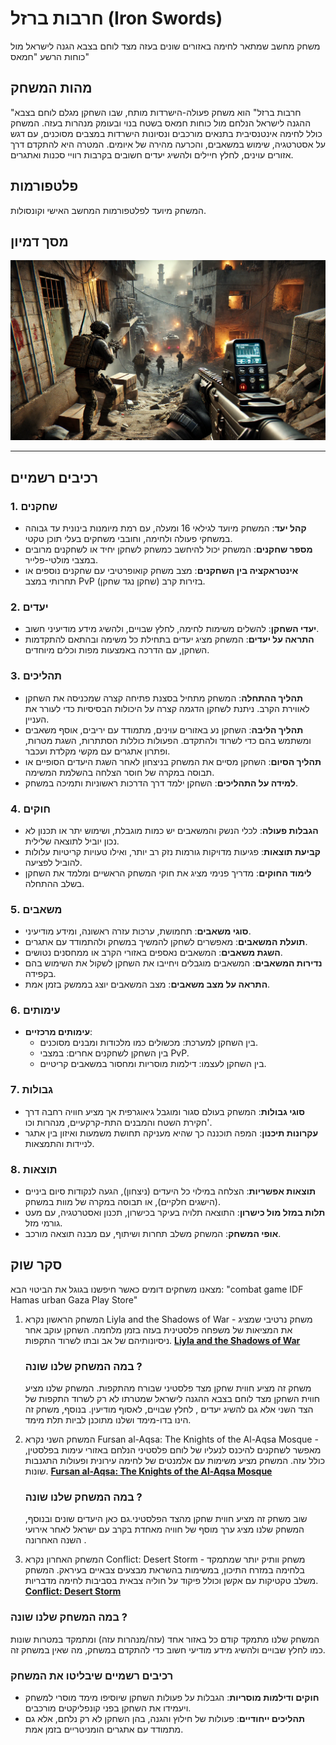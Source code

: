 # חרבות ברזל (Iron Swords)
משחק מחשב שמתאר לחימה באזורים שונים בעזה מצד לוחם בצבא הגנה לישראל מול כוחות הרשע "חמאס"

## מהות המשחק
"חרבות ברזל" הוא משחק פעולה-הישרדות מותח, שבו השחקן מגלם לוחם בצבא ההגנה לישראל הנלחם מול כוחות חמאס בשטח בנוי ובעומק מנהרות בעזה. המשחק כולל לחימה אינטנסיבית בתנאים מורכבים ונסיונות הישרדות במצבים מסוכנים, עם דגש על אסטרטגיה, שימוש במשאבים, והכרעה מהירה של איומים. המטרה היא להתקדם דרך אזורים עוינים, לחלץ חיילים ולהשיג יעדים חשובים בקרבות רוויי סכנות ואתגרים.

## פלטפורמות
המשחק מיועד לפלטפורמות המחשב האישי וקונסולות.

## מסך דמיון
![iron swords pic](ironswardpic.png)

---

## רכיבים רשמיים

### 1. שחקנים
- **קהל יעד**: המשחק מיועד לגילאי 16 ומעלה, עם רמת מיומנות בינונית עד גבוהה במשחקי פעולה ולחימה, וחובבי משחקים בעלי תוכן טקטי.
- **מספר שחקנים**: המשחק יכול להיחשב כמשחק לשחקן יחיד או לשחקנים מרובים במצבי מולטי-פלייר.
- **אינטראקציה בין השחקנים**: מצב משחק קואופרטיבי עם שחקנים נוספים או תחרותי במצב PvP (שחקן נגד שחקן) בזירות קרב.

### 2. יעדים
- **יעדי השחקן**: להשלים משימות לחימה, לחלץ שבויים, ולהשיג מידע מודיעיני חשוב.
- **התראה על יעדים**: המשחק מציג יעדים בתחילת כל משימה ובהתאם להתקדמות השחקן, עם הדרכה באמצעות מפות וכלים מיוחדים.

### 3. תהליכים
- **תהליך ההתחלה**: המשחק מתחיל בסצנת פתיחה קצרה שמכניסה את השחקן לאווירת הקרב. ניתנת לשחקן הדגמה קצרה על היכולות הבסיסיות כדי לעורר את העניין.
- **תהליך הליבה**: השחקן נע באזורים עוינים, מתמודד עם יריבים, אוסף משאבים ומשתמש בהם כדי לשרוד ולהתקדם. הפעולות כוללות הסתתרות, השגת מטרות, ופתרון אתגרים עם מקשי מקלדת ועכבר.
- **תהליך הסיום**: השחקן מסיים את המשחק בניצחון לאחר השגת היעדים הסופיים או תבוסה במקרה של חוסר הצלחה בהשלמת המשימה.
- **למידה על התהליכים**: השחקן ילמד דרך הדרכות ראשוניות ותמיכה במשחק.

### 4. חוקים
- **הגבלות פעולה**: לכלי הנשק והמשאבים יש כמות מוגבלת, ושימוש יתר או תכנון לא נכון יוביל לתוצאה שלילית.
- **קביעת תוצאות**: פגיעות מדויקות גורמות נזק רב יותר, ואילו טעויות קריטיות עלולות להוביל לפציעה.
- **לימוד החוקים**: מדריך פנימי מציג את חוקי המשחק הראשיים ומלמד את השחקן בשלב ההתחלה.

### 5. משאבים
- **סוגי משאבים**: תחמושת, ערכות עזרה ראשונה, ומידע מודיעיני.
- **תועלת המשאבים**: מאפשרים לשחקן להמשיך במשחק ולהתמודד עם אתגרים.
- **השגת משאבים**: המשאבים נאספים באזורי הקרב או ממחסנים נטושים.
- **נדירות המשאבים**: המשאבים מוגבלים ויחייבו את השחקן לשקול את השימוש בהם בקפידה.
- **התראה על מצב משאבים**: מצב המשאבים יוצג בממשק בזמן אמת.

### 6. עימותים
- **עימותים מרכזיים**:
  - בין השחקן למערכת: מכשולים כמו מלכודות ומבנים מסוכנים.
  - בין השחקן לשחקנים אחרים: במצבי PvP.
  - בין השחקן לעצמו: דילמות מוסריות ומחסור במשאבים קריטיים.

### 7. גבולות
- **סוגי גבולות**: המשחק בעולם סגור ומוגבל גיאוגרפית אך מציע חוויה רחבה דרך חקירת השטח והמבנים התת-קרקעיים, מנהרות וכו'.
- **עקרונות תיכנון**: המפה תוכננה כך שהיא מעניקה תחושת משמעות ואיזון בין אתגר לניידות והתמצאות.

### 8. תוצאות
- **תוצאות אפשריות**: הצלחה במילוי כל היעדים (ניצחון), הגעה לנקודות סיום ביניים (הישגים חלקיים), או תבוסה במקרה של מוות במשחק.
- **תלות במזל מול כישרון**: התוצאה תלויה בעיקר בכישרון, תכנון ואסטרטגיה, עם מעט גורמי מזל.
- **אופי המשחק**: המשחק משלב תחרות ושיתוף, עם מבנה תוצאה מורכב.

## סקר שוק
מצאנו משחקים דומים כאשר חיפשנו בגוגל את הביטוי הבא: "combat game IDF Hamas urban Gaza Play Store"
1. המשחק הראשון נקרא Liyla and the Shadows of War - משחק נרטיבי שמציג את המציאות של משפחה פלסטינית בעזה בזמן מלחמה. השחקן עוקב אחר ניסיונותיהם של אב ובתו לשרוד התקפות.
**[Liyla and the Shadows of War](https://play.google.com/store/apps/details?id=org.liyla.war&pli=1)**

    ### במה המשחק שלנו שונה ?
     משחק זה מציע חווית שחקן מצד פלסטיני שבורח מהתקפות. המשחק שלנו מציע חווית השחקן מצד לוחם בצבא ההגנה לישראל שמטרתו לא רק לשרוד התקפות של הצד השני אלא גם להשיג יעדים , 
     לחלץ שבויים, לאסוף מודיעין. בנוסף, משחק זה הינו בדו-מימד ושלנו מתוכנן לביות תלת מימד.
 

2. המשחק השני נקרא Fursan al-Aqsa: The Knights of the Al-Aqsa Mosque - מאפשר לשחקנים להיכנס לנעליו של לוחם פלסטיני הנלחם באזורי עימות בפלסטין, כולל עזה. המשחק מציע משימות עם אלמנטים של לחימה עירונית ופעולות התגנבות שונות.
  **[Fursan al-Aqsa: The Knights of the Al-Aqsa Mosque](https://store.steampowered.com/app/1714420/Fursan_alAqsa_The_Knights_of_the_AlAqsa_Mosque/)**

  
   ### במה המשחק שלנו שונה ?
     שוב משחק זה מציע חווית שחקן מהצד הפלסטיני.גם כאן היעדים שונים ובנוסף, המשחק שלנו מציג ערך מוסף של חוויה מאחדת בקרב עם ישראל לאחר אירועי השנה האחרונה .
     
3. המשחק האחרון נקרא Conflict: Desert Storm - משחק וותיק יותר שמתמקד בלחימה במזרח התיכון, במשימות בהשראת מבצעים צבאיים בעיראק. המשחק משלב טקטיקות עם אקשן וכולל פיקוד על חוליה צבאית בסביבות לחימה מדבריות.
 **[Conflict: Desert Storm](https://store.steampowered.com/app/6060/Conflict_Desert_Storm/)**
  
  ### במה המשחק שלנו שונה ?
  המשחק שלנו מתמקד קודם כל באזור אחד (עזה/מנהרות עזה) ומתמקד במטרות שונות כמו לחלץ שבויים ולהשיג מידע מודיעי חשוב כדי להתקדם במשחק, מה שאין במשחק זה.

### רכיבים רשמיים שיבליטו את המשחק

- **חוקים ודילמות מוסריות**: הגבלות על פעולות השחקן שיוסיפו מימד מוסרי למשחק ויעמידו את השחקן בפני קונפליקטים מורכבים.
- **תהליכים ייחודיים**: פעולות של חילוץ והגנה, בהן השחקן לא רק נלחם, אלא גם מתמודד עם אתגרים הומניטריים בזמן אמת.

